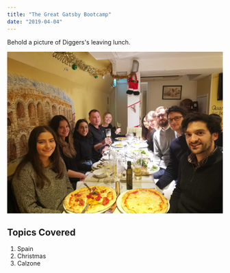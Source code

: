 ```yaml
---
title: "The Great Gatsby Bootcamp"
date: "2019-04-04"
---
```


Behold a picture of Diggers's leaving lunch.

![lunch](./diggers-leaving-lunch.jpg)

## Topics Covered

1. Spain
2. Christmas
3. Calzone
